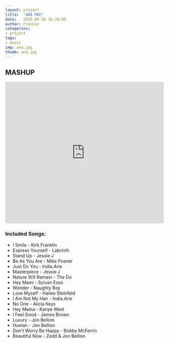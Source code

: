 ```yaml
---
layout: project
title:  "ANA MKE"
date:   2015-09-28 16:20:00
author: Frankie
categories:
- project
tags:
- music
img: ana.jpg
thumb: ana.jpg
---
```

## MASHUP
<iframe width="100%" height="450" scrolling="no" frameborder="no" src="https://w.soundcloud.com/player/?url=https%3A//api.soundcloud.com/tracks/226006387&amp;auto_play=false&amp;hide_related=false&amp;show_comments=true&amp;show_user=true&amp;show_reposts=false&amp;visual=true"></iframe>

### Included Songs:
* I Smile - Kirk Franklin
* Express Yourself - Labrinth
* Stand Up - Jessie J
* Be As You Are - Mike Posner
* Just Do You - India.Arie
* Masterpiece - Jessie J
* Nature Will Remain - The Do
* Hey Mami - Sylvan Esso
* Wonder - Naughty Boy
* Love Myself - Hailee Steinfeld
* I Am Not My Hair - India.Arie
* No One - Alicia Keys
* Hey Mama - Kanye West
* I Feel Good - James Brown
* Luxury - Jon Bellion
* Human - Jon Bellion
* Don't Worry Be Happy - Bobby McFerrin
* Beautiful Now - Zedd & Jon Bellion
